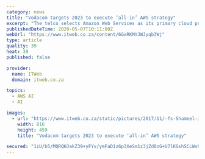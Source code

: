 ```yaml
---
category: news
title: "Vodacom targets 2023 to execute ‘all-in’ AWS strategy"
excerpt: "The telco selects Amazon Web Services as its primary cloud provider and will migrate the core of its information services landscape to AWS Cloud."
publishedDateTime: 2020-05-07T10:11:00Z
webUrl: "https://www.itweb.co.za/content/6GxRKMYJWJyqb3Wj"
type: article
quality: 39
heat: 39
published: false

provider:
  name: ITWeb
  domain: itweb.co.za

topics:
  - AWS AI
  - AI

images:
  - url: "https://www.itweb.co.za/static/pictures/2017/11/-fs-Shameel-Joosub-2017.jpg"
    width: 816
    height: 459
    title: "Vodacom targets 2023 to execute ‘all-in’ AWS strategy"

secured: "1iU/b5/MQRQHJakZ39+yFYv/ymFaD1z6p3XeSm1z3jZd0oG+U7lKGshSCLWvQ+dLEHQvopMoIdDd8MqeZzUF13YVixmGM/Olws5QHObpYnG8wzypppSs/DCu08CslmxdlXO944FBZV9js8ojcmMmj2Ok4MbH1pcfpoS0ljr/zh9Igwu0lhByYDdZAJONQQSPJSKoGKdu7lNHLCBT2WfzxurgyDyNID6JKa+iS7iB3RPaJjanXA3mw9UYZYlYNs+C19Et+DvC2NMRzxedaeh6s578419yClgXW8BGQphpr44l4htbA5ZF5mCir9N0nZ1LVgezvmKZmKBh3burkASXI8YpyBuYeS49eEzPC9EK0HNdfmEtUvD+VPDLfdZLXIFoywk+CW4ri/chlSPha4Pn8+O601aHWnxNszI2sKDUyaeGqY/bnPERtymTmz10JeYhkoF1GwDcGdQPbKnCeaQ3fziFvh7k7WA8kjkRQD9qPrc=;zPE4pjYwwCc1vkeoJek38g=="
---
```


